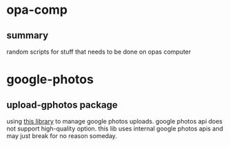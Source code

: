 # opa-comp

## summary

random scripts for stuff that needs to be done on opas computer

# google-photos

## upload-gphotos package

using [this library](https://github.com/3846masa/upload-gphotos) to manage google photos uploads. google photos api does not support high-quality option. this lib uses internal google photos apis and may just break for no reason someday.
